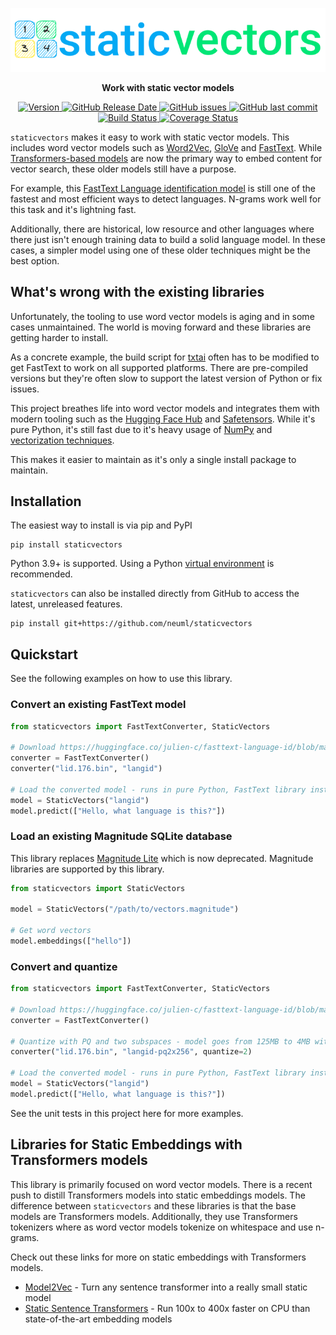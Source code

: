<p align="center">
    <img src="https://raw.githubusercontent.com/neuml/staticvectors/master/logo.png"/>
</p>

<p align="center">
    <b>Work with static vector models</b>
</p>

<p align="center">
    <a href="https://github.com/neuml/staticvectors/releases">
        <img src="https://img.shields.io/github/release/neuml/staticvectors.svg?style=flat&color=success" alt="Version"/>
    </a>
    <a href="https://github.com/neuml/staticvectors/releases">
        <img src="https://img.shields.io/github/release-date/neuml/staticvectors.svg?style=flat&color=blue" alt="GitHub Release Date"/>
    </a>
    <a href="https://github.com/neuml/stativectors/issues">
        <img src="https://img.shields.io/github/issues/neuml/staticvectors.svg?style=flat&color=success" alt="GitHub issues"/>
    </a>
    <a href="https://github.com/neuml/staticvectors">
        <img src="https://img.shields.io/github/last-commit/neuml/staticvectors.svg?style=flat&color=blue" alt="GitHub last commit"/>
    </a>
    <a href="https://github.com/neuml/staticvectors/actions?query=workflow%3Abuild">
        <img src="https://github.com/neuml/staticvectors/workflows/build/badge.svg" alt="Build Status"/>
    </a>
    <a href="https://coveralls.io/github/neuml/staticvectors?branch=master">
        <img src="https://img.shields.io/coverallsCoverage/github/neuml/staticvectors" alt="Coverage Status">
    </a>
</p>

`staticvectors` makes it easy to work with static vector models. This includes word vector models such as [Word2Vec](https://en.wikipedia.org/wiki/Word2vec), [GloVe](https://nlp.stanford.edu/projects/glove/) and [FastText](https://fasttext.cc/). While [Transformers-based models](https://github.com/huggingface/transformers) are now the primary way to embed content for vector search, these older models still have a purpose.

For example, this [FastText Language identification model](https://fasttext.cc/docs/en/language-identification.html) is still one of the fastest and most efficient ways to detect languages. N-grams work well for this task and it's lightning fast.

Additionally, there are historical, low resource and other languages where there just isn't enough training data to build a solid language model. In these cases, a simpler model using one of these older techniques might be the best option. 

## What's wrong with the existing libraries

Unfortunately, the tooling to use word vector models is aging and in some cases unmaintained. The world is moving forward and these libraries are getting harder to install.

As a concrete example, the build script for [txtai](https://github.com/neuml/txtai/blob/master/.github/workflows/build.yml#L42) often has to be modified to get FastText to work on all supported platforms. There are pre-compiled versions but they're often slow to support the latest version of Python or fix issues.

This project breathes life into word vector models and integrates them with modern tooling such as the [Hugging Face Hub](https://huggingface.co/models) and [Safetensors](https://github.com/huggingface/safetensors). While it's pure Python, it's still fast due to it's heavy usage of [NumPy](https://github.com/numpy/numpy) and [vectorization techniques](https://numpy.org/doc/stable/user/whatisnumpy.html#why-is-numpy-fast).

This makes it easier to maintain as it's only a single install package to maintain.

## Installation
The easiest way to install is via pip and PyPI

```
pip install staticvectors
```

Python 3.9+ is supported. Using a Python [virtual environment](https://docs.python.org/3/library/venv.html) is recommended.

`staticvectors` can also be installed directly from GitHub to access the latest, unreleased features.

```
pip install git+https://github.com/neuml/staticvectors
```

## Quickstart

See the following examples on how to use this library.

### Convert an existing FastText model

```python
from staticvectors import FastTextConverter, StaticVectors

# Download https://huggingface.co/julien-c/fasttext-language-id/blob/main/lid.176.bin
converter = FastTextConverter()
converter("lid.176.bin", "langid")

# Load the converted model - runs in pure Python, FastText library install not required for inference
model = StaticVectors("langid")
model.predict(["Hello, what language is this?"])
```

### Load an existing Magnitude SQLite database

This library replaces [Magnitude Lite](https://github.com/neuml/magnitude) which is now deprecated. Magnitude libraries are supported by this library.

```python
from staticvectors import StaticVectors

model = StaticVectors("/path/to/vectors.magnitude")

# Get word vectors
model.embeddings(["hello"])
```

### Convert and quantize

```python
from staticvectors import FastTextConverter, StaticVectors

# Download https://huggingface.co/julien-c/fasttext-language-id/blob/main/lid.176.bin
converter = FastTextConverter()

# Quantize with PQ and two subspaces - model goes from 125MB to 4MB with minimal accuracy impacts!
converter("lid.176.bin", "langid-pq2x256", quantize=2)

# Load the converted model - runs in pure Python, FastText library install not required for inference
model = StaticVectors("langid")
model.predict(["Hello, what language is this?"])
```

See the unit tests in this project here for more examples.

## Libraries for Static Embeddings with Transformers models

This library is primarily focused on word vector models. There is a recent push to distill Transformers models into static embeddings models. The difference between `staticvectors` and these libraries is that the base models are Transformers models. Additionally, they use Transformers tokenizers where as word vector models tokenize on whitespace and use n-grams.

Check out these links for more on static embeddings with Transformers models.

- [Model2Vec](https://github.com/MinishLab/model2vec) - Turn any sentence transformer into a really small static model
- [Static Sentence Transformers](https://huggingface.co/blog/static-embeddings) - Run 100x to 400x faster on CPU than state-of-the-art embedding models
